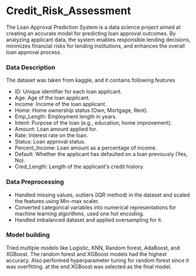 # Credit_Risk_Assessment

The Loan Approval Prediction System is a data science project aimed at creating an accurate model for predicting loan approval outcomes. By analyzing applicant data, the system enables responsible lending decisions, minimizes financial risks for lending institutions, and enhances the overall loan approval process.

### Data Description

The dataset was taken from kaggle, and it contains following features
- ID: Unique identifier for each loan applicant.
- Age: Age of the loan applicant.
- Income: Income of the loan applicant.
- Home: Home ownership status (Own, Mortgage, Rent).
- Emp_Length: Employment length in years.
- Intent: Purpose of the loan (e.g., education, home improvement).
- Amount: Loan amount applied for.
- Rate: Interest rate on the loan.
- Status: Loan approval status.
- Percent_Income: Loan amount as a percentage of income.
- Default: Whether the applicant has defaulted on a loan previously (Yes, No).
- Cred_Length: Length of the applicant's credit history.

### Data Preprocessing 

- Handled missing values, outliers (IQR method) in the dataset and scaled the features using Min-max scaler.
- Converted categorical variables into numerical representations for machine learning algorithms, used one hot encoding.
- Handled imbalanced dataset and applied oversampling for it.

### Model building 

Tried multiple models like Logistic, KNN, Random forest, AdaBoost, and XGBoost. The random forest and XGBoost models had the highest accuracy.
Also performed hyperparameter tuning for random forest since it was overfitting. at the end XGBoost was selected as the final model.
